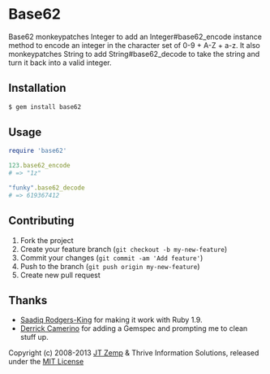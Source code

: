# Base62

Base62 monkeypatches Integer to add an Integer#base62_encode instance method to encode an integer in the character set of 0-9 + A-Z + a-z. It also monkeypatches String to add String#base62_decode to take the string and turn it back into a valid integer.

## Installation

```bash
$ gem install base62
```

## Usage

```ruby
require 'base62'

123.base62_encode
# => "1z"

"funky".base62_decode
# => 619367412
```

## Contributing

1. Fork the project
2. Create your feature branch (`git checkout -b my-new-feature`)
3. Commit your changes (`git commit -am 'Add feature'`)
4. Push to the branch (`git push origin my-new-feature`)
5. Create new pull request

## Thanks

* [Saadiq Rodgers-King](http://github.com/saadiq) for making it work with Ruby 1.9.
* [Derrick Camerino](https://github.com/robustdj) for adding a Gemspec and prompting me to clean stuff up.

Copyright (c) 2008-2013 [JT Zemp](https://github.com/jtzemp) & Thrive Information Solutions, released under the [MIT License](https://github.com/jtzemp/base62/blob/master/LICENSE.txt)
